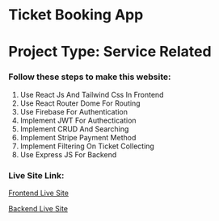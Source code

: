 # Ticket Booking App

# Project Type: Service Related

### Follow these steps to make this website:

1. Use React Js And Tailwind Css In Frontend
2. Use React Router Dome For Routing
3. Use Firebase For Authentication
4. Implement JWT For Authectication
5. Implement CRUD And Searching
6. Implement Stripe Payment Method
7. Implement Filtering On Ticket Collecting
8. Use Express JS For Backend

### Live Site Link:

<a href="https://ticket-counter-client.vercel.app/">Frontend Live Site</a>

<a href="https://ticket-counter-server.vercel.app/">Backend Live Site</a>
